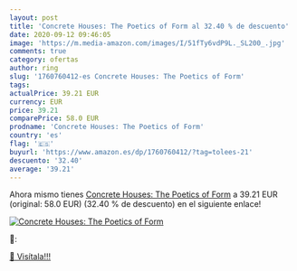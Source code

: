 ```yaml
---
layout: post
title: 'Concrete Houses: The Poetics of Form al 32.40 % de descuento'
date: 2020-09-12 09:46:05
image: 'https://m.media-amazon.com/images/I/51fTy6vdP9L._SL200_.jpg'
comments: true
category: ofertas
author: ring
slug: '1760760412-es Concrete Houses: The Poetics of Form'
tags: 
actualPrice: 39.21 EUR
currency: EUR
price: 39.21
comparePrice: 58.0 EUR
prodname: 'Concrete Houses: The Poetics of Form'
country: 'es'
flag: '🇪🇸'
buyurl: 'https://www.amazon.es/dp/1760760412/?tag=tolees-21'
descuento: '32.40'
average: '39.21'
---
```


Ahora mismo tienes [Concrete Houses: The Poetics of Form](https://www.amazon.es/dp/1760760412/?tag=tolees-21) a 39.21 EUR (original: 58.0 EUR) (32.40 %  de descuento) en el siguiente enlace!

[![Concrete Houses: The Poetics of Form](https://m.media-amazon.com/images/I/51fTy6vdP9L._SL200_.jpg)](https://www.amazon.es/dp/1760760412/?tag=tolees-21)

🔎:


[🛒 Visítala!!!](https://www.amazon.es/dp/1760760412/?tag=tolees-21)
